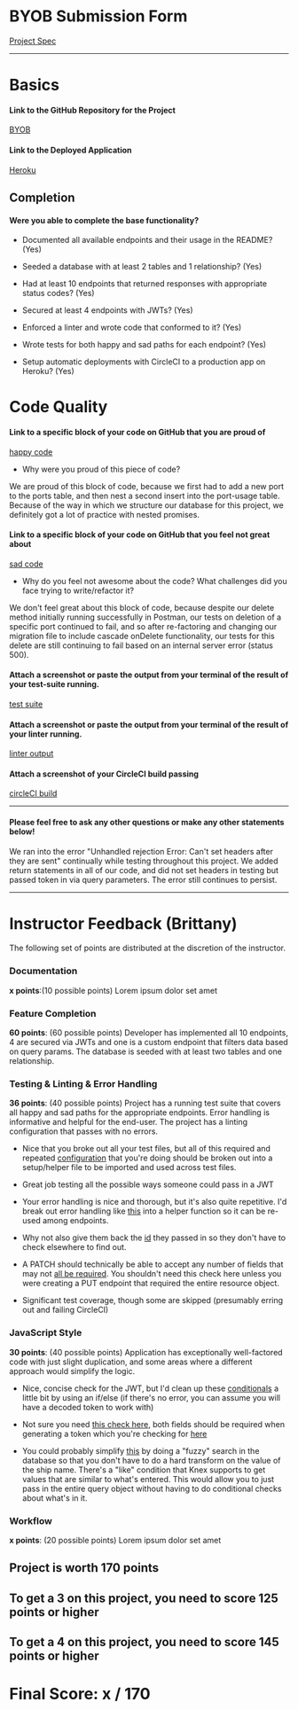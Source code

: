# BYOB Submission Form

[Project Spec](http://frontend.turing.io/projects/build-your-own-backend.html)

------

# Basics

#### Link to the GitHub Repository for the Project
[BYOB](https://github.com/mschae16/byob)

#### Link to the Deployed Application
[Heroku](https://byob-jargo.herokuapp.com/)


## Completion

#### Were you able to complete the base functionality?

* Documented all available endpoints and their usage in the README?
(Yes)

* Seeded a database with at least 2 tables and 1 relationship?
(Yes)

* Had at least 10 endpoints that returned responses with appropriate status codes?
(Yes)

* Secured at least 4 endpoints with JWTs?
(Yes)

* Enforced a linter and wrote code that conformed to it?
(Yes)

* Wrote tests for both happy and sad paths for each endpoint?
(Yes)

* Setup automatic deployments with CircleCI to a production app on Heroku?
(Yes)

# Code Quality

#### Link to a specific block of your code on GitHub that you are proud of
[happy code](https://github.com/mschae16/byob/blob/1f09148eb1b81a98b3cece40d91c57e4057df98c/server.js#L172-L231)

* Why were you proud of this piece of code?

We are proud of this block of code, because we first had to add a new port to the ports table, and then nest a second insert into the port-usage table. Because of the way in which we structure our database for this project, we definitely got a lot of practice with nested promises.

#### Link to a specific block of your code on GitHub that you feel not great about
[sad code](https://github.com/mschae16/byob/blob/master/server.js#L261-L273)

* Why do you feel not awesome about the code? What challenges did you face trying to write/refactor it?

We don't feel great about this block of code, because despite our delete method initially running successfully in Postman, our tests on deletion of a specific port continued to fail, and so after re-factoring and changing our migration file to include cascade onDelete functionality, our tests for this delete are still continuing to fail based on an internal server error (status 500).

#### Attach a screenshot or paste the output from your terminal of the result of your test-suite running.

[test suite](<img width="1035" alt="screen shot 2017-10-13 at 12 34 37 pm" src="https://user-images.githubusercontent.com/25696270/31560801-f3510f14-b012-11e7-9839-beef7e6db4b4.png">)

#### Attach a screenshot or paste the output from your terminal of the result of your linter running.

[linter output](<img width="727" alt="screen shot 2017-10-13 at 12 31 17 pm" src="https://user-images.githubusercontent.com/25696270/31560724-ae7abcbe-b012-11e7-8d6d-7086da04feef.png">
)

#### Attach a screenshot of your CircleCI build passing

[circleCI build](<img width="1182" alt="screen shot 2017-10-13 at 12 49 34 pm" src="https://user-images.githubusercontent.com/25696270/31561411-0099e806-b015-11e7-8951-ee33950e4e77.png">)

-----

#### Please feel free to ask any other questions or make any other statements below!

We ran into the error "Unhandled rejection Error: Can't set headers after they are sent" continually while testing throughout this project. We added return statements in all of our code, and did not set headers in testing but passed token in via query parameters. The error still continues to persist.

-----


# Instructor Feedback (Brittany)

The following set of points are distributed at the discretion of the instructor.

### Documentation

**x points**:(10 possible points) Lorem ipsum dolor set amet

### Feature Completion

**60 points**: (60 possible points) Developer has implemented all 10 endpoints, 4 are secured via JWTs and one is a custom endpoint that filters data based on query params. The database is seeded with at least two tables and one relationship.

### Testing & Linting & Error Handling

**36 points**: (40 possible points) Project has a running test suite that covers all happy and sad paths for the appropriate endpoints. Error handling is informative and helpful for the end-user. The project has a linting configuration that passes with no errors.

* Nice that you broke out all your test files, but all of this required and repeated [configuration]() that you're doing should be broken out into a setup/helper file to be imported and used across test files.

* Great job testing all the possible ways someone could pass in a JWT

* Your error handling is nice and thorough, but it's also quite repetitive. I'd break out error handling like [this](237-254) into a helper function so it can be re-used among endpoints.

* Why not also give them back the [id](268) they passed in so they don't have to check elsewhere to find out.

* A PATCH should technically be able to accept any number of fields that may not [all be required](300-303). You shouldn't need this check here unless you were creating a PUT endpoint that required the entire resource object.

* Significant test coverage, though some are skipped (presumably erring out and failing CircleCI)

### JavaScript Style

**30 points**: (40 possible points) Application has exceptionally well-factored code with just slight duplication, and some areas where a different approach would simplify the logic.

* Nice, concise check for the JWT, but I'd clean up these [conditionals](37-40) a little bit by using an if/else (if there's no error, you can assume you will have a decoded token to work with)

* Not sure you need [this check here](62), both fields should be required when generating a token which you're checking for [here](76)

* You could probably simplify [this](120-128) by doing a "fuzzy" search in the database so that you don't have to do a hard transform on the value of the ship name. There's a "like" condition that Knex supports to get values that are similar to what's entered. This would allow you to just pass in the entire query object without having to do conditional checks about what's in it.


### Workflow

**x points**: (20 possible points) Lorem ipsum dolor set amet

## Project is worth 170 points

## To get a 3 on this project, you need to score 125 points or higher
## To get a 4 on this project, you need to score 145 points or higher

# Final Score: x / 170
